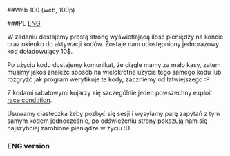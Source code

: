 ##Web 100 (web, 100p)

###PL
[ENG](#eng-version)


W zadaniu dostajemy prostą stronę wyświetlającą ilość pieniędzy na koncie oraz okienko do aktywacji kodów. Zostaje nam udostępniony jednorazowy kod doładowujący 10$.

Po użyciu kodu dostajemy komunikat, że ciągle mamy za mało kasy, zatem musimy jakoś znaleźć sposób na wielokrotne użycie tego samego kodu lub rozgryźć jak program weryfikuje te kody, zaczniemy od łatwiejszego :P

Z kodami rabatowymi kojarzy się szczególnie jeden powszechny exploit: [race condtition](https://www.owasp.org/index.php/Race_Conditions).

Usuwamy ciasteczka żeby pozbyć się sesji i wysyłamy parę zapytań z tym samym kodem jednocześnie, po odświeżeniu strony pokazują nam się najszybciej zarobione pieniądze w życiu :D

### ENG version
